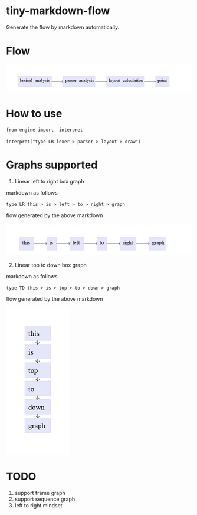 # tiny-markdown-flow

Generate the flow by markdown automatically. 

# Flow

![image](https://github.com/wenbinhuang9/tiny-markdown-flow/blob/master/lrlayout.jpg)

# How to use

```
from engine import  interpret

interpret("type LR lexer > parser > layout > draw")
```

# Graphs supported

1. Linear left to right box graph

markdown as follows
```
type LR this > is > left > to > right > graph
```
flow generated by the above markdown

![image](https://github.com/wenbinhuang9/tiny-markdown-flow/blob/master/lr.jpg)

2. Linear top to down box graph

markdown as follows

```
type TD this > is > top > to > down > graph
```

flow generated by the above markdown

![image](https://github.com/wenbinhuang9/tiny-markdown-flow/blob/master/td.jpg)




# TODO
1. support frame graph
2. support sequence graph 
3. left to right mindset

